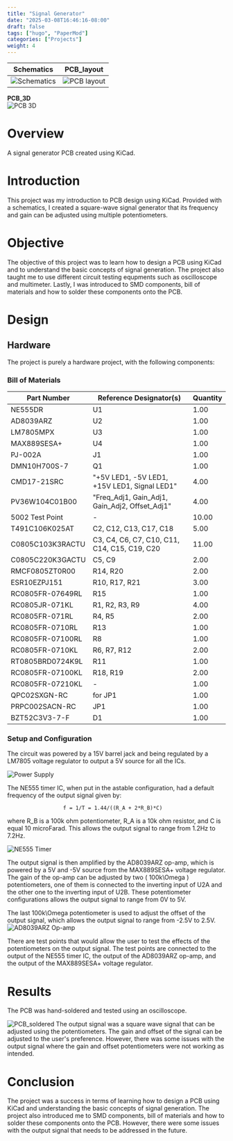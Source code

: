 ```yaml
---
title: "Signal Generator"
date: "2025-03-08T16:46:16-08:00"
draft: false
tags: ["hugo", "PaperMod"]
categories: ["Projects"]
weight: 4
---
```

| **Schematics** | **PCB_layout** |
|------------------------------|--------------------------------|
| ![Schematics](/image/PCB_schematics.png) | ![PCB layout](/image/PCB_layout.png) |


  
  **PCB_3D**  
  ![PCB 3D](/image/PCB_3D.png)


# Overview
A signal generator PCB created using KiCad.


# Introduction
This project was my introduction to PCB design using KiCad. Provided with a schematics, I created a square-wave signal generator that its frequency and gain can be adjusted using multiple potentiometers.

# Objective
The objective of this project was to learn how to design a PCB using KiCad and to understand the basic concepts of signal generation. The project also taught me to use different circuit testing equpments such as oscilloscope and multimeter. Lastly, I was introduced to SMD components, bill of materials and how to solder these components onto the PCB.


# Design

## Hardware
The project is purely a hardware project, with the following components:
### Bill of Materials
| Part Number          | Reference Designator(s)                      | Quantity |
|----------------------|---------------------------------------------|----------|
| NE555DR             | U1                                          | 1.00     |
| AD8039ARZ          | U2                                          | 1.00     |
| LM7805MPX          | U3                                          | 1.00     |
| MAX889SESA+        | U4                                          | 1.00     |
| PJ-002A            | J1                                          | 1.00     |
| DMN10H700S-7       | Q1                                          | 1.00     |
| CMD17-21SRC        | "+5V LED1, -5V LED1, +15V LED1, Signal LED1" | 4.00     |
| PV36W104C01B00     | "Freq_Adj1, Gain_Adj1, Gain_Adj2, Offset_Adj1" | 4.00     |
| 5002 Test Point    | -                                           | 10.00    |
| T491C106K025AT     | C2, C12, C13, C17, C18                      | 5.00     |
| C0805C103K3RACTU   | C3, C4, C6, C7, C10, C11, C14, C15, C19, C20 | 11.00    |
| C0805C220K3GACTU   | C5, C9                                      | 2.00     |
| RMCF0805ZT0R00     | R14, R20                                    | 2.00     |
| ESR10EZPJ151       | R10, R17, R21                               | 3.00     |
| RC0805FR-07649RL   | R15                                         | 1.00     |
| RC0805JR-071KL     | R1, R2, R3, R9                              | 4.00     |
| RC0805FR-071RL     | R4, R5                                      | 2.00     |
| RC0805FR-0710RL    | R13                                         | 1.00     |
| RC0805FR-07100RL   | R8                                          | 1.00     |
| RC0805FR-0710KL    | R6, R7, R12                                 | 2.00     |
| RT0805BRD0724K9L   | R11                                         | 1.00     |
| RC0805FR-07100KL   | R18, R19                                    | 2.00     |
| RC0805FR-07210KL   | -                                           | 1.00     |
| QPC02SXGN-RC       | for JP1                                     | 1.00     |
| PRPC002SACN-RC     | JP1                                         | 1.00     |
| BZT52C3V3-7-F      | D1                                          | 1.00     |

### Setup and Configuration
The circuit was powered by a 15V barrel jack and being regulated by a LM7805 voltage regulator to output a 5V source for all the ICs.

![Power Supply](/image/PS.png)


The NE555 timer IC, when put in the astable configuration, had a default frequency of the output signal given by:

                      f = 1/T = 1.44/((R_A + 2*R_B)*C)

where R_B is a 100k ohm potentiometer, R_A is a 10k ohm resistor, and C is equal 10 microFarad. This allows the output signal to range from 1.2Hz to 7.2Hz. 

![NE555 Timer](/image/NE_555.png)

The output signal is then amplified by the AD8039ARZ op-amp, which is powered by a 5V and -5V source from the MAX889SESA+ voltage regulator. The gain of the op-amp can be adjusted by two \( 100k\Omega \) potentiometers, one of them is connected to the inverting input of U2A and the other one to the inverting input of U2B. These potentiometer configurations allows the output signal to range from 0V to 5V.


The last 100k\Omega potentiometer is used to adjust the offset of the output signal, which allows the output signal to range from -2.5V to 2.5V.
![AD8039ARZ Op-amp](/image/AD8039.png)

There are test points that would allow the user to test the effects of the potentiometers on the output signal. The test points are connected to the output of the NE555 timer IC, the output of the AD8039ARZ op-amp, and the output of the MAX889SESA+ voltage regulator.

# Results
The PCB was hand-soldered and tested using an oscilloscope.

![PCB_soldered](/image/PXL_20240627_014233494_Original.jpg)
The output signal was a square wave signal that can be adjusted using the potentiometers. The gain and offset of the signal can be adjusted to the user's preference. However, there was some issues with the output signal where the gain and offset potentiometers were not working as intended.

# Conclusion
The project was a success in terms of learning how to design a PCB using KiCad and understanding the basic concepts of signal generation. The project also introduced me to SMD components, bill of materials and how to solder these components onto the PCB. However, there were some issues with the output signal that needs to be addressed in the future.